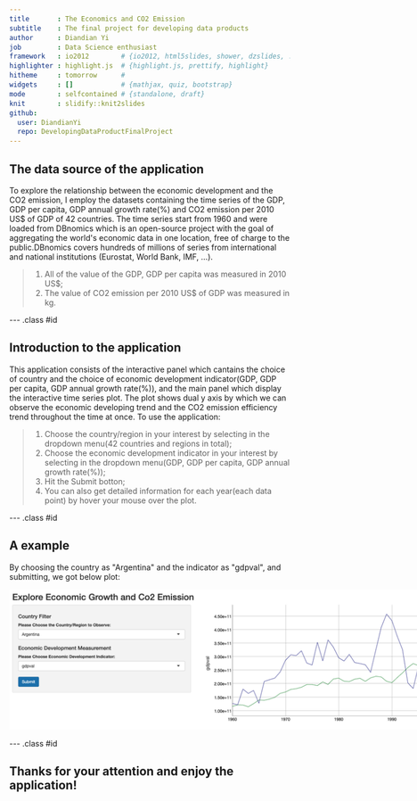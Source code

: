 ```yaml
---
title       : The Economics and CO2 Emission
subtitle    : The final project for developing data products
author      : Diandian Yi
job         : Data Science enthusiast
framework   : io2012        # {io2012, html5slides, shower, dzslides, ...}
highlighter : highlight.js  # {highlight.js, prettify, highlight}
hitheme     : tomorrow      # 
widgets     : []            # {mathjax, quiz, bootstrap}
mode        : selfcontained # {standalone, draft}
knit        : slidify::knit2slides
github:
  user: DiandianYi
  repo: DevelopingDataProductFinalProject
---
```


## The data source of the application

To explore the relationship between the economic development and the CO2 emission, I employ the datasets containing the time series of the GDP, GDP per capita, GDP annual growth rate(%) and CO2 emission per 2010 US$ of GDP of 42 countries. The time series start from 1960 and were loaded from DBnomics which is an open-source project with the goal of aggregating the world's economic data in one location, free of charge to the public.DBnomics covers hundreds of millions of series from international and national institutions (Eurostat, World Bank, IMF, ...).   

> 1. All of the value of the GDP, GDP per capita was measured in 2010 US$;
> 2. The value of CO2 emission per 2010 US$ of GDP was measured in kg.

--- .class #id 

## Introduction to the application

This application consists of the interactive panel which cantains the choice of country and the choice of economic development indicator(GDP, GDP per capita, GDP annual growth rate(%)), and the main panel which display the interactive time series plot. The plot shows dual y axis by which we can observe the economic developing trend and the CO2 emission efficiency trend throughout the time at once. To use the application:

> 1. Choose the country/region in your interest by selecting in the dropdown menu(42 countries and regions in total);
> 2. Choose the economic development indicator in your interest by selecting in the dropdown menu(GDP, GDP per capita, GDP annual growth rate(%));
> 3. Hit the Submit botton;
> 4. You can also get detailed information for each year(each data point) by hover your mouse over the plot.

--- .class #id 

## A example

By choosing the country as "Argentina" and the indicator as "gdpval", and submitting, we got below plot:

<img src="Screenshot.png" style="max-width:1000px;float:center;">

--- .class #id 

## Thanks for your attention and enjoy the application!





